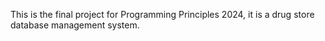 This is the final project for Programming Principles 2024, it is a drug store database management system.
